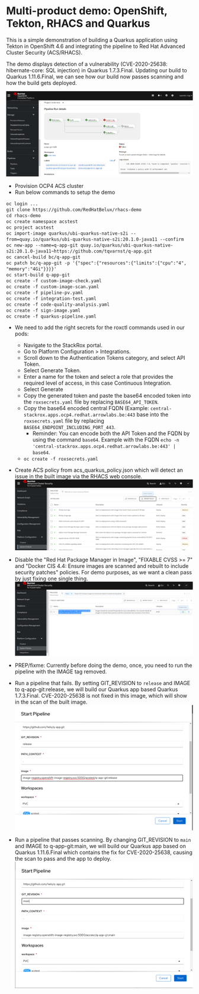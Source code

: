 # Multi-product demo: OpenShift, Tekton, RHACS and Quarkus
This is a simple demonstration of building a Quarkus application using Tekton in OpenShift 4.6 and integrating the pipeline to Red Hat Advanced Cluster Security (ACS/RHACS).

The demo displays detection of a vulnerability (CVE-2020-25638: hibernate-core: SQL injection) in Quarkus 1.7.3.Final. Updating our build to Quarkus 1.11.6.Final, we can see how our build now passes scanning and how the build gets deployed.

![acs tecton demo](img/demo.png)

* Provision OCP4 ACS cluster
* Run below commands to setup the demo

```
oc login ...
git clone https://github.com/RedHatBelux/rhacs-demo
cd rhacs-demo
oc create namespace acstest
oc project acstest
oc import-image quarkus/ubi-quarkus-native-s2i --from=quay.io/quarkus/ubi-quarkus-native-s2i:20.1.0-java11 --confirm
oc new-app --name=q-app-git quay.io/quarkus/ubi-quarkus-native-s2i:20.1.0-java11~https://github.com/tqvarnst/q-app.git
oc cancel-build bc/q-app-git  
oc patch bc/q-app-git -p '{"spec":{"resources":{"limits":{"cpu":"4", "memory":"4Gi"}}}}'
oc start-build q-app-git
oc create -f custom-image-check.yaml
oc create -f custom-image-scan.yaml
oc create -f pipeline-pv.yaml
oc create -f integration-test.yaml
oc create -f code-quality-analysis.yaml
oc create -f sign-image.yaml
oc create -f quarkus-pipeline.yaml
```

* We need to add the right secrets for the roxctl commands used in our pods:
  * Navigate to the StackRox portal.
  * Go to Platform Configuration > Integrations.
  * Scroll down to the Authentication Tokens category, and select API Token.
  * Select Generate Token.
  * Enter a name for the token and select a role that provides the required level of access, in this case Continuous Integration.
  * Select Generate
  * Copy the generated token and paste the base64 encoded token into the `roxsecrets.yaml` file by replacing `BASE64_API_TOKEN`.
  * Copy the base64 encoded central FQDN (Example: `central-stackrox.apps.ocp4.redhat.arrowlabs.be:443` base into the `roxsecrets.yaml` file by replacing `BASE64_ENDPOINT_INCLUDING_PORT_443`.
    * Reminder: You can encode both the API Token and the FQDN by using the command `base64`. Example with the FQDN `echo -n 'central-stackrox.apps.ocp4.redhat.arrowlabs.be:443' | base64`.
  * `oc create -f roxsecrets.yaml`

* Create ACS policy from acs_quarkus_policy.json which will detect an issue in the built image via the RHACS web console.
![acs policy](img/acs.png)

* Disable the "Red Hat Package Manager in Image", "FIXABLE CVSS >= 7" and "Docker CIS 4.4: Ensure images are scanned and rebuilt to include security patches" policies. For demo purposes, as we want a clean pass by just fixing one single thing.
![disable policy](img/disable.png)

* PREP/fixme: Currently before doing the demo, once, you need to run the pipeline with the IMAGE tag removed.

* Run a pipeline that fails. By setting GIT_REVISION to `release` and IMAGE to q-app-git:release, we will build our Quarkus app based Quarkus 1.7.3.Final. CVE-2020-25638 is not fixed in this image, which will show in the scan of the built image.
![passing pipeline](img/pass.png)

* Run a pipeline that passes scanning. By changing GIT_REVISION to `main` and IMAGE to q-app-git:main, we will build our Quarkus app based on Quarkus 1.11.6.Final which contains the fix for CVE-2020-25638, causing the scan to pass and the app to deploy.
![failing pipeline](img/fail.png)
